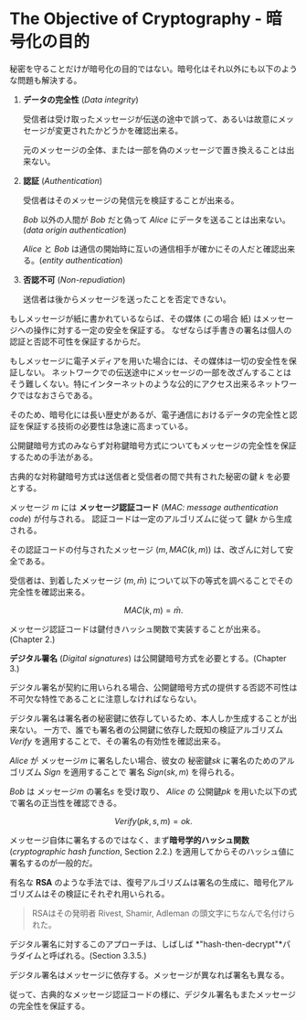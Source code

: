 # The Objective of Cryptography - 暗号化の目的

秘密を守ることだけが暗号化の目的ではない。暗号化はそれ以外にも以下のような問題も解決する。

1. **データの完全性** (_Data integrity_)

    受信者は受け取ったメッセージが伝送の途中で誤って、あるいは故意にメッセージが変更されたかどうかを確認出来る。

    元のメッセージの全体、または一部を偽のメッセージで置き換えることは出来ない。

2. **認証** (_Authentication_)

    受信者はそのメッセージの発信元を検証することが出来る。

    _Bob_ 以外の人間が _Bob_ だと偽って _Alice_ にデータを送ることは出来ない。(_data origin authentication_)

    _Alice_ と _Bob_ は通信の開始時に互いの通信相手が確かにその人だと確認出来る。(_entity authentication_)

3. **否認不可** (_Non-repudiation_)

    送信者は後からメッセージを送ったことを否定できない。

もしメッセージが紙に書かれているならば、その媒体 (この場合 紙) はメッセージへの操作に対する一定の安全を保証する。
なぜならば手書きの署名は個人の認証と否認不可性を保証するからだ。

もしメッセージに電子メディアを用いた場合には、その媒体は一切の安全性を保証しない。
ネットワークでの伝送途中にメッセージの一部を改ざんすることはそう難しくない。特にインターネットのような公的にアクセス出来るネットワークではなおさらである。

そのため、暗号化には長い歴史があるが、電子通信におけるデータの完全性と認証を保証する技術の必要性は急速に高まっている。

公開鍵暗号方式のみならず対称鍵暗号方式についてもメッセージの完全性を保証するための手法がある。

古典的な対称鍵暗号方式は送信者と受信者の間で共有された秘密の鍵 $k$ を必要とする。

メッセージ $m$ には **メッセージ認証コード** (_MAC: message authentication code_) が付与される。
認証コードは一定のアルゴリズムに従って 鍵$k$ から生成される。

その認証コードの付与されたメッセージ $(m, MAC(k, m))$ は、改ざんに対して安全である。

受信者は、到着したメッセージ $(m, \bar{m})$ について以下の等式を調べることでその完全性を確認出来る。

$$ MAC(k, m) = \bar{m}. $$

メッセージ認証コードは鍵付きハッシュ関数で実装することが出来る。 (Chapter 2.)

**デジタル署名** (_Digital signatures_) は公開鍵暗号方式を必要とする。(Chapter 3.)

デジタル署名が契約に用いられる場合、公開鍵暗号方式の提供する否認不可性は不可欠な特性であることに注意しなければならない。

デジタル署名は署名者の秘密鍵に依存しているため、本人しか生成することが出来ない。
一方で、誰でも署名者の公開鍵に依存した既知の検証アルゴリズム _Verify_ を適用することで、その署名の有効性を確認出来る。

_Alice_ が メッセージ$m$ に署名したい場合、彼女の 秘密鍵$sk$ に署名のためのアルゴリズム $Sign$ を適用することで 署名 $Sign(sk, m)$ を得られる。

_Bob_ は メッセージ$m$ の署名$s$ を受け取り、 _Alice_ の 公開鍵$pk$ を用いた以下の式で署名の正当性を確認できる。

$$ Verify(pk, s, m) = ok. $$

メッセージ自体に署名するのではなく、まず**暗号学的ハッシュ関数** (_cryptographic hash function_, Section 2.2.) を適用してからそのハッシュ値に署名するのが一般的だ。

有名な **RSA** のような手法では、復号アルゴリズムは署名の生成に、暗号化アルゴリズムはその検証にそれぞれ用いられる。

> RSAはその発明者 Rivest, Shamir, Adleman の頭文字にちなんで名付けられた。

デジタル署名に対するこのアプローチは、しばしば *"hash-then-decrypt"*パラダイムと呼ばれる。(Section 3.3.5.)

デジタル署名はメッセージに依存する。メッセージが異なれば署名も異なる。

従って、古典的なメッセージ認証コードの様に、デジタル署名もまたメッセージの完全性を保証する。
